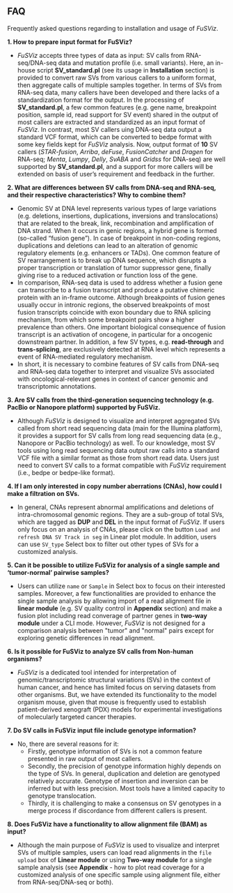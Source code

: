 ## FAQ

Frequently asked questions regarding to installation and usage of *FuSViz*.

__1. How to prepare input format for FuSViz?__

- *FuSViz* accepts three types of data as input: SV calls from RNA-seq/DNA-seq data and mutation profile (i.e. small variants). Here, an in-house script **SV_standard.pl** (see its usage in **Installation** section) is provided to convert raw SVs from various callers to a uniform format, then aggregate calls of multiple samples together. In terms of SVs from RNA-seq data, many callers have been developed and there lacks of a standardization format for the output. In the processing of **SV_standard.pl**, a few common features (e.g. gene name, breakpoint position, sample id, read support for SV event) shared in the output of most callers are extracted and standardized as an input format of *FuSViz*. In contrast, most SV callers uing DNA-seq data output a standard VCF format, which can be converted to bedpe format with some key fields kept for *FuSViz* analysis. Now, output format of **10** SV callers (*STAR-fusion*, *Arriba*, *deFuse*, *FusionCatcher* and *Dragen* for RNA-seq; *Menta*, *Lumpy*, *Delly*, *SvABA* and *Gridss* for DNA-seq) are well supported by **SV_standard.pl**, and a support for more callers will be extended on basis of user’s requirement and feedback in the further.

__2. What are differences between SV calls from DNA-seq and RNA-seq, and their respective characteristics? Why to combine them?__

- Genomic SV at DNA level represents various types of large variations (e.g. deletions, insertions, duplications, inversions and translocations) that are related to the break, link, recombination and amplification of DNA strand. When it occurs in genic regions, a hybrid gene is formed (so-called “fusion gene”). In case of breakpoint in non-coding regions, duplications and deletions can lead to an alteration of genomic regulatory elements (e.g. enhancers or TADs). One common feature of SV rearrangement is to break up DNA sequence, which disrupts a proper transcription or translation of tumor suppressor gene, finally giving rise to a reduced activation or function loss of the gene.  
- In comparison, RNA-seq data is used to address whether a fusion gene can transcribe to a fusion transcript and produce a putative chimeric protein with an in-frame outcome. Although breakpoints of fusion genes usually occur in intronic regions, the observed breakpoints of most fusion transcripts coincide with exon boundary due to RNA splicing mechanism, from which some breakpoint pairs show a higher prevalence than others. One important biological consequence of fusion transcript is an activation of oncogene, in particular for a oncogenic downstream partner. In addition, a few SV types, e.g. **read-through** and **trans-splicing**, are exclusively detected at RNA level which represents a event of RNA-mediated regulatory mechanism. 
- In short, it is necessary to combine features of SV calls from DNA-seq and RNA-seq data together to interpret and visualize SVs associated with oncological-relevant genes in context of cancer genomic and transcriptomic annotations.

__3. Are SV calls from the third-generation sequencing technology (e.g. PacBio or Nanopore platform) supported by FuSViz.__

- Although *FuSViz* is designed to visualize and interpret aggregated SVs called from short read sequencing data (main for the Illumina platform), it provides a support for SV calls from long read sequencing data (e.g., Nanopore or PacBio technology) as well. To our knowledge, most SV tools using long read sequencing data output raw calls into a standard VCF file with a similar format as those from short read data. Users just need to convert SV calls to a format compatible with *FuSViz* requirement (i.e., bedpe or bedpe-like format). 

__4. If I am only interested in copy number aberrations (CNAs), how could I make a filtration on SVs.__

- In general, CNAs represent abnormal amplifications and deletions of intra-chromosomal genomic regions. They are a sub-group of total SVs, which are tagged as **DUP** and **DEL** in the input format of *FuSViz*. If users only focus on an analysis of CNAs, please click on the button `Load and refresh DNA SV Track in seg` in Linear plot module. In addition, users can use `SV_type` Select box to filter out other types of SVs for a customized analysis.

__5. Can it be possible to utilize FuSViz for analysis of a single sample and ‘tumor-normal’ pairwise samples?__

- Users can utilize `name` or `Sample` in Select box to focus on their interested samples. Moreover, a few functionalities are provided to enhance the single sample analysis by allowing import of a read alignment file in **linear module** (e.g. SV quality control in **Appendix** section) and make a fusion plot including read converage of partner genes in **two-way module** under a CLI mode. However, *FuSViz* is not designed for a comparison analysis between "tumor" and "normal" pairs except for exploring genetic differences in read alignment.

__6. Is it possible for FuSViz to analyze SV calls from Non-human organisms?__

- *FuSViz* is a dedicated tool intended for interpretation of genomic/transcriptomic structural variations (SVs) in the context of human cancer, and hence has limited focus on serving datasets from other organisms. But, we have extended its functionality to the model organism mouse, given that mouse is frequently used to establish patient-derived xenograft (PDX) models for experimental investigations of molecularly targeted cancer therapies. 

__7. Do SV calls in FuSViz input file include genotype information?__

- No, there are several reasons for it:  
	- Firstly, genotype information of SVs is not a common feature presented in raw output of most callers.
	- Secondly, the precision of genotype information highly depends on the type of SVs. In general, duplication and deletion are genotyped relatively accurate. Genotype of insertion and inversion can be inferred but with less precision. Most tools have a limited capacity to genotype translocation.  
	- Thirdly, it is challenging to make a consensus on SV genotypes in a merge process if discordance from different callers is present.

__8. Does FuSViz have a functionality to allow alignment file (BAM) as input?__

- Although the main purpose of *FuSViz* is used to visualize and interpret SVs of multiple samples, users can load read alignments in the `file upload` box of **Linear module** or using **Two-way module** for a single sample analysis (see **Appendix** - how to plot read coverage for a customized analysis of one specific sample using alignment file, either from RNA-seq/DNA-seq or both).


